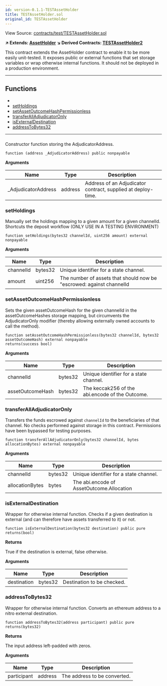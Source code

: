 ```yaml
---
id: version-0.1.1-TESTAssetHolder
title: TESTAssetHolder.sol
original_id: TESTAssetHolder
---
```


View Source: [contracts/test/TESTAssetHolder.sol](https://github.com/statechannels/monorepo/tree/master/packages/nitro-protocol/contracts/test/TESTAssetHolder.sol)

**↗ Extends: [AssetHolder](AssetHolder.md)**
**↘ Derived Contracts: [TESTAssetHolder2](TESTAssetHolder2.md)**

This contract extends the AssetHolder contract to enable it to be more easily unit-tested. It exposes public or external functions that set storage variables or wrap otherwise internal functions. It should not be deployed in a production environment.

---

## Functions

- [](#)
- [setHoldings](#setholdings)
- [setAssetOutcomeHashPermissionless](#setassetoutcomehashpermissionless)
- [transferAllAdjudicatorOnly](#transferalladjudicatoronly)
- [isExternalDestination](#isexternaldestination)
- [addressToBytes32](#addresstobytes32)

---

### 

Constructor function storing the AdjudicatorAddress.

```solidity
function (address _AdjudicatorAddress) public nonpayable
```

**Arguments**

| Name        | Type           | Description  |
| ------------- |------------- | -----|
| _AdjudicatorAddress | address | Address of an Adjudicator  contract, supplied at deploy-time. | 

### setHoldings

Manually set the holdings mapping to a given amount for a given channelId.  Shortcuts the deposit workflow (ONLY USE IN A TESTING ENVIRONMENT)

```solidity
function setHoldings(bytes32 channelId, uint256 amount) external nonpayable
```

**Arguments**

| Name        | Type           | Description  |
| ------------- |------------- | -----|
| channelId | bytes32 | Unique identifier for a state channel. | 
| amount | uint256 | The number of assets that should now be "escrowed: against channelId | 

### setAssetOutcomeHashPermissionless

Sets the given assetOutcomeHash for the given channelId in the assetOutcomeHashes storage mapping, but circumvents the AdjudicatorOnly modifier (thereby allowing externally owned accounts to call the method).

```solidity
function setAssetOutcomeHashPermissionless(bytes32 channelId, bytes32 assetOutcomeHash) external nonpayable
returns(success bool)
```

**Arguments**

| Name        | Type           | Description  |
| ------------- |------------- | -----|
| channelId | bytes32 | Unique identifier for a state channel. | 
| assetOutcomeHash | bytes32 | The keccak256 of the abi.encode of the Outcome. | 

### transferAllAdjudicatorOnly

Transfers the funds escrowed against `channelId` to the beneficiaries of that channel. No checks performed against storage in this contract. Permissions have been bypassed for testing purposes.

```solidity
function transferAllAdjudicatorOnly(bytes32 channelId, bytes allocationBytes) external nonpayable
```

**Arguments**

| Name        | Type           | Description  |
| ------------- |------------- | -----|
| channelId | bytes32 | Unique identifier for a state channel. | 
| allocationBytes | bytes | The abi.encode of AssetOutcome.Allocation | 

### isExternalDestination

Wrapper for otherwise internal function. Checks if a given destination is external (and can therefore have assets transferred to it) or not.

```solidity
function isExternalDestination(bytes32 destination) public pure
returns(bool)
```

**Returns**

True if the destination is external, false otherwise.

**Arguments**

| Name        | Type           | Description  |
| ------------- |------------- | -----|
| destination | bytes32 | Destination to be checked. | 

### addressToBytes32

Wrapper for otherwise internal function. Converts an ethereum address to a nitro external destination.

```solidity
function addressToBytes32(address participant) public pure
returns(bytes32)
```

**Returns**

The input address left-padded with zeros.

**Arguments**

| Name        | Type           | Description  |
| ------------- |------------- | -----|
| participant | address | The address to be converted. | 


